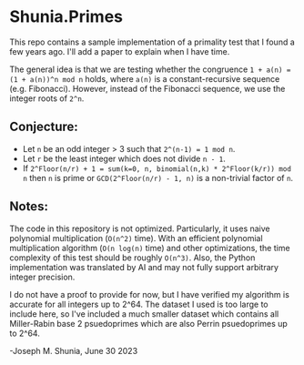 # Shunia.Primes
This repo contains a sample implementation of a primality test that I found a few years ago. I'll add a paper to explain when I have time.

The general idea is that we are testing whether the congruence `1 + a(n) = (1 + a(n))^n mod n` holds, where `a(n)` is a constant-recursive sequence (e.g. Fibonacci). However, instead of the Fibonacci sequence, we use the integer roots of `2^n`.

## Conjecture:
- Let `n` be an odd integer > 3 such that `2^(n-1) = 1 mod n`.
- Let `r` be the least integer which does not divide `n - 1`.
- If `2^Floor(n/r) + 1 = sum(k=0, n, binomial(n,k) * 2^Floor(k/r)) mod n` then `n` is prime or `GCD(2^Floor(n/r) - 1, n)` is a non-trivial factor of `n`.

## Notes:
The code in this repository is not optimized. Particularly, it uses naive polynomial multiplication (`O(n^2)` time). With an efficient polynomial multiplication algorithm (`O(n log(n)` time) and other optimizations, the time complexity of this test should be roughly `O(n^3)`. Also, the Python implementation was translated by AI and may not fully support arbitrary integer precision.

I do not have a proof to provide for now, but I have verified my algorithm is accurate for all integers up to 2^64. The dataset I used is too large to include here, so I've included a much smaller dataset which contains all Miller-Rabin base 2 psuedoprimes which are also Perrin psuedoprimes up to 2^64.

-Joseph M. Shunia, June 30 2023
